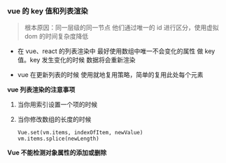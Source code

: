 ### vue 的 key 值和列表渲染

> 根本原因：同一层级的同一节点 他们通过唯一的 id 进行区分，使用虚拟 dom 的时间复杂度降低

-   在 vue、react 的列表渲染中 最好使用数组中唯一不会变化的属性 做 key 值。key 发生变化的时候 数据将会重新渲染

-   vue 在更新列表的时候 使用就地复用策略，简单的复用此处每个元素

**vue 列表渲染的注意事项**
1. 当你用索引设置一个项的时候

2. 当你修改数组的长度的时候

    ```
    Vue.set(vm.items, indexOfItem, newValue)
    vm.items.splice(newLength)
    ```
**Vue 不能检测对象属性的添加或删除**
